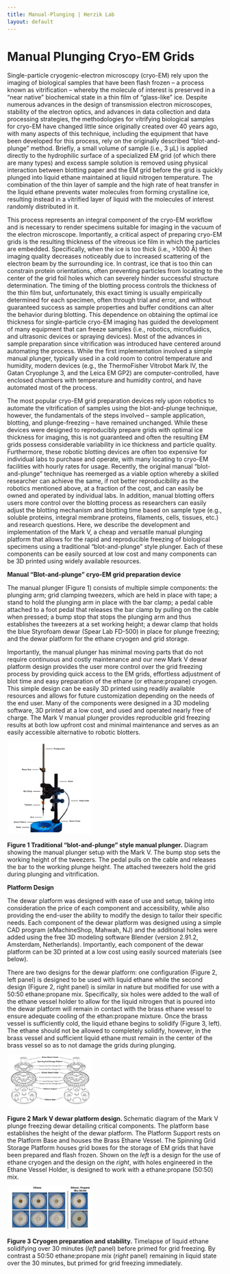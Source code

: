 ```yaml
---
title: Manual-Plunging | Herzik Lab
layout: default
---
```

<div class="container">
 <div class="row">
   <div class="col-md-2">
   </div>
     <div class="col-md-8">
       <h1 class="page-title">Manual Plunging Cryo-EM Grids</h1>
        <p> Single-particle cryogenic-electron microscopy (cryo-EM) rely upon the imaging of biological samples that have been flash frozen – a process known as vitrification – whereby the molecule of interest is preserved in a “near native” biochemical state in a thin film of “glass-like” ice. Despite numerous advances in the design of transmission electron microscopes, stability of the electron optics, and advances in data collection and data processing strategies, the methodologies for vitrifying biological samples for cryo-EM have changed little since originally created over 40 years ago, with many aspects of this technique, including the equipment that have been developed for this process, rely on the originally described “blot-and-plunge” method. Briefly, a small volume of sample (i.e., 3 µL) is applied directly to the hydrophilic surface of a specialized EM grid (of which there are many types) and excess sample solution is removed using physical interaction between blotting paper and the EM grid before the grid is quickly plunged into liquid ethane maintained at liquid nitrogen temperature. The combination of the thin layer of sample and the high rate of heat transfer in the liquid ethane prevents water molecules from forming crystalline ice, resulting instead in a vitrified layer of liquid with the molecules of interest randomly distributed in it. </p>
        <p> This process represents an integral component of the cryo-EM workflow and is necessary to render specimens suitable for imaging in the vacuum of the electron microscope. Importantly, a critical aspect of preparing cryo-EM grids is the resulting thickness of the vitreous ice film in which the particles are embedded. Specifically, when the ice is too thick (i.e., >1000 Å) then imaging quality decreases noticeably due to increased scattering of the electron beam by the surrounding ice. In contrast, ice that is too thin can constrain protein orientations, often preventing particles from locating to the center of the grid foil holes which can severely hinder successful structure determination. The timing of the blotting process controls the thickness of the thin film but, unfortunately, this exact timing is usually empirically determined for each specimen, often through trial and error, and without guaranteed success as sample properties and buffer conditions can alter the behavior during blotting. This dependence on obtaining the optimal ice thickness for single-particle cryo-EM imaging has guided the development of many equipment that can freeze samples (i.e., robotics, microfluidics, and ultrasonic devices or spraying devices). Most of the advances in sample preparation since vitrification was introduced have centered around automating the process. While the first implementation involved a simple manual plunger, typically used in a cold room to control temperature and humidity, modern devices (e.g., the ThermoFisher Vitrobot Mark IV, the Gatan Cryoplunge 3, and the Leica EM GP2) are computer-controlled, have enclosed chambers with temperature and humidity control, and have automated most of the process.  </p>
        <p> The most popular cryo-EM grid preparation devices rely upon robotics to automate the vitrification of samples using the blot-and-plunge technique, however, the fundamentals of the steps involved – sample application, blotting, and plunge-freezing – have remained unchanged. While these devices were designed to reproducibly prepare grids with optimal ice thickness for imaging, this is not guaranteed and often the resulting EM grids possess considerable variability in ice thickness and particle quality. Furthermore, these robotic blotting devices are often too expensive for individual labs to purchase and operate, with many locating to cryo-EM facilities with hourly rates for usage. Recently, the original manual “blot-and-plunge” technique has reemerged as a viable option whereby a skilled researcher can achieve the same, if not better reproducibility as the robotics mentioned above, at a fraction of the cost, and can easily be owned and operated by individual labs. In addition, manual blotting offers users more control over the blotting process as researchers can easily adjust the blotting mechanism and blotting time based on sample type (e.g., soluble proteins, integral membrane proteins, filaments, cells, tissues, etc.) and research questions. Here, we describe the development and implementation of the Mark V, a cheap and versatile manual plunging platform that allows for the rapid and reproducible freezing of biological specimens using a traditional “blot-and-plunge” style plunger. Each of these components can be easily sourced at low cost and many components can be 3D printed using widely available resources.  </p>
      <p> <b> Manual “Blot-and-plunge” cryo-EM grid preparation device </b> </p>
      <p> The manual plunger (Figure 1) consists of multiple simple components: the plunging arm; grid clamping tweezers, which are held in place with tape; a stand to hold the plunging arm in place with the bar clamp; a pedal cable attached to a foot pedal that releases the bar clamp by pulling on the cable when pressed; a bump stop that stops the plunging arm and thus establishes the tweezers at a set working height; a dewar clamp that holds the blue Styrofoam dewar (Spear Lab FD-500) in place for plunge freezing; and the dewar platform for the ethane cryogen and grid storage. </p>
      <p> Importantly, the manual plunger has minimal moving parts that do not require continuous and costly maintenance and our new Mark V dewar platform design provides the user more control over the grid freezing process by providing quick access to the EM grids, effortless adjustment of blot time and easy preparation of the ethane (or ethane:propane) cryogen. This simple design can be easily 3D printed using readily available resources and allows for future customization depending on the needs of the end user. Many of the components were designed in a 3D modeling software, 3D printed at a low cost, and used and operated nearly free of charge. The Mark V manual plunger provides reproducible grid freezing results at both low upfront cost and minimal maintenance and serves as an easily accessible alternative to robotic blotters.</p>
     </div>
 </div>
</div>

<img class="img-responsive center-block" src="/assets/img/Plunger2.png" width="200" alt="EM">

<div class="container">
 <div class="row">
   <div class="col-md-2">
   </div>
     <div class="col-md-8">
        <p> <b>Figure 1 Traditional “blot-and-plunge” style manual plunger.</b> Diagram showing the manual plunger setup with the Mark V. The bump stop sets the working height of the tweezers. The pedal pulls on the cable and releases the bar to the working plunge height. The attached tweezers hold the grid during plunging and vitrification. </p>
        <p> <b> Platform Design </b> </p>
        <p> The dewar platform was designed with ease of use and setup, taking into consideration the price of each component and accessibility, while also providing the end-user the ability to modify the design to tailor their specific needs. Each component of the dewar platform was designed using a simple CAD program (eMachineShop, Mahwah, NJ) and the additional holes were added using the free 3D modeling software Blender (version 2.91.2, Amsterdam, Netherlands). Importantly, each component of the dewar platform can be 3D printed at a low cost using easily sourced materials (see below). </p>
        <p> There are two designs for the dewar platform: one configuration (Figure 2, left panel) is designed to be used with liquid ethane while the second design (Figure 2, right panel) is similar in nature but modified for use with a 50:50 ethane:propane mix. Specifically, six holes were added to the wall of the ethane vessel holder to allow for the liquid nitrogen that is poured into the dewar platform will remain in contact with the brass ethane vessel to ensure adequate cooling of the ethan:propane mixture. Once the brass vessel is sufficiently cold, the liquid ethane begins to solidify (Figure 3, left). The ethane should not be allowed to completely solidify, however, in the brass vessel and sufficient liquid ethane must remain in the center of the brass vessel so as to not damage the grids during plunging. </p>
      </div>
 </div>
</div>
 
<img class="img-responsive center-block" src="/assets/img/Dewar_expload.v1-01.png" width="200" alt="EM">
      
<div class="container">
 <div class="row">
   <div class="col-md-2">
   </div>
     <div class="col-md-8">
      <p> <b>Figure 2 Mark V dewar platform design. </b> Schematic diagram of the Mark V plunge freezing dewar detailing critical components. The platform base establishes the height of the dewar platform. The Platform Support rests on the Platform Base and houses the Brass Ethane Vessel. The Spinning Grid Storage Platform houses grid boxes for the storage of EM grids that have been prepared and flash frozen. Shown on the <i>left</i> is a design for the use of ethane cryogen and the design on the <i>right</i>, with holes engineered in the Ethane Vessel Holder, is designed to work with a ethane:propane (50:50) mix.  </p>
      </div>
 </div>
</div>
 
<img class="img-responsive center-block" src="/assets/img/cryogen_timecourse.v1-01.png" width="200" alt="EM">
      
<div class="container">
 <div class="row">
   <div class="col-md-2">
   </div>
     <div class="col-md-8">
      <p> <b>Figure 3 Cryogen preparation and stability.</b> Timelapse of liquid ethane solidifying over 30 minutes (<i>left</i> panel) before primed for grid freezing. By contrast a 50:50 ethane:propane mix (<i>right</i> panel) remaining in liquid state over the 30 minutes, but primed for grid freezing immediately. </p>
      </div>
 </div>
</div>
 
